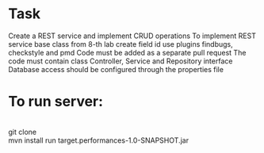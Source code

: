 <h1>Task</h1>  
Create a REST service and implement CRUD operations  
To implement REST service base class from 8-th lab create field id  
use plugins findbugs, checkstyle and pmd  
Code must be added as a separate pull request  
The code must contain class Controller, Service and Repository interface  
Database access should be configured through the properties file  
<h1>To run server:</h1>  <br>
git clone <br>
mvn install  
run target.performances-1.0-SNAPSHOT.jar  
